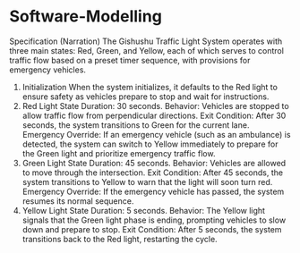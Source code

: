 # Software-Modelling
Specification (Narration)
The Gishushu Traffic Light System operates with three main states: Red, Green, and Yellow, each of which serves to control traffic flow based on a preset timer sequence, with provisions for emergency vehicles.

1. Initialization
When the system initializes, it defaults to the Red light to ensure safety as vehicles prepare to stop and wait for instructions.
2. Red Light State
Duration: 30 seconds.
Behavior: Vehicles are stopped to allow traffic flow from perpendicular directions.
Exit Condition: After 30 seconds, the system transitions to Green for the current lane.
Emergency Override: If an emergency vehicle (such as an ambulance) is detected, the system can switch to Yellow immediately to prepare for the Green light and prioritize emergency traffic flow.
3. Green Light State
Duration: 45 seconds.
Behavior: Vehicles are allowed to move through the intersection.
Exit Condition: After 45 seconds, the system transitions to Yellow to warn that the light will soon turn red.
Emergency Override: If the emergency vehicle has passed, the system resumes its normal sequence.
4. Yellow Light State
Duration: 5 seconds.
Behavior: The Yellow light signals that the Green light phase is ending, prompting vehicles to slow down and prepare to stop.
Exit Condition: After 5 seconds, the system transitions back to the Red light, restarting the cycle.
